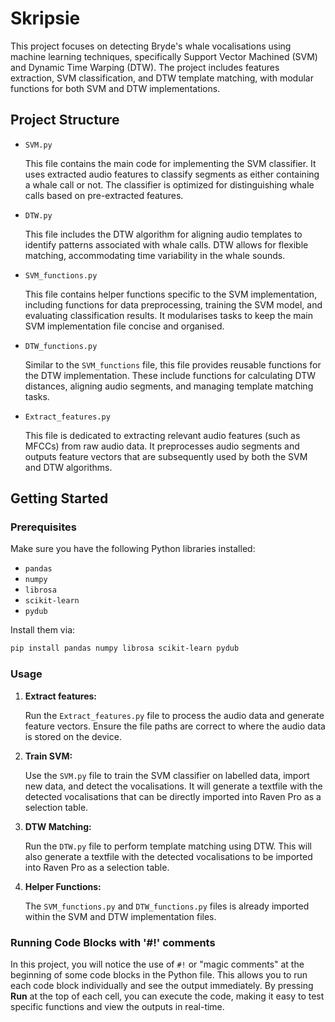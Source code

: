 # Skripsie
This project focuses on detecting Bryde's whale vocalisations using machine learning techniques, specifically Support Vector Machined (SVM) and Dynamic Time Warping (DTW). The project includes features extraction, SVM classification, and DTW template matching, with modular functions for both SVM and DTW implementations. 

## Project Structure
- `SVM.py`
  
  This file contains the main code for implementing the SVM classifier. It uses extracted audio features to classify segments as either containing a whale call or not. The classifier is optimized for distinguishing whale calls based on pre-extracted features.

- `DTW.py`

  This file includes the DTW algorithm for aligning audio templates to identify patterns associated with whale calls. DTW allows for flexible matching, accommodating time variability in the whale sounds.

- `SVM_functions.py`

  This file contains helper functions specific to the SVM implementation, including functions for data preprocessing, training the SVM model, and evaluating classification results. It modularises tasks to keep the main SVM implementation file concise and organised.

- `DTW_functions.py`

  Similar to the `SVM_functions` file, this file provides reusable functions for the DTW implementation. These include functions for calculating DTW distances, aligning audio segments, and managing template matching tasks.

- `Extract_features.py`

  This file is dedicated to extracting relevant audio features (such as MFCCs) from raw audio data. It preprocesses audio segments and outputs feature vectors that are subsequently used by both the SVM and DTW algorithms.

## Getting Started

### Prerequisites

Make sure you have the following Python libraries installed:
- `pandas`
- `numpy`
- `librosa`
- `scikit-learn`
- `pydub`

Install them via:
```bash
pip install pandas numpy librosa scikit-learn pydub
```

### Usage
1. **Extract features:**
   
    Run the `Extract_features.py` file to process the audio data and generate feature vectors. Ensure the file paths are correct to where the audio data is stored on the device.

2. **Train SVM:**

   Use the `SVM.py` file to train the SVM classifier on labelled data, import new data, and detect the vocalisations. It will generate a textfile with the detected vocalisations that can be directly imported into Raven Pro as a selection table.

3. **DTW Matching:**

   Run the `DTW.py` file to perform template matching using DTW. This will also generate a textfile with the detected vocalisations to be imported into Raven Pro as a selection table.

5. **Helper Functions:**

   The `SVM_functions.py` and `DTW_functions.py` files is already imported within the SVM and DTW implementation files.

### Running Code Blocks with '#!' comments

In this project, you will notice the use of `#!` or "magic comments" at the beginning of some code blocks in the Python file. This allows you to run each code block individually and see the output immediately. By pressing **Run** at the top of each cell, you can execute the code, making it easy to test specific functions and view the outputs in real-time. 

